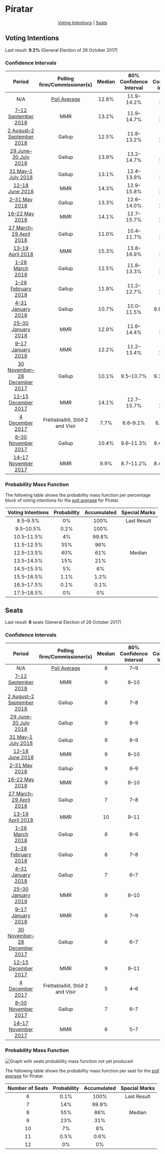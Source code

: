 # Píratar

<p align="center"><a href="#voting-intentions">Voting Intentions</a> | <a href="#seats">Seats</a></p>

## Voting Intentions

Last result: **9.2%** (General Election of 28 October 2017)

### Confidence Intervals

| Period     | Polling firm/Commissioner(s) | Median | 80% Confidence Interval | 90% Confidence Interval | 95% Confidence Interval | 99% Confidence Interval |
|:----------:|:----------------:|:-----------:|:-----------------------:|:-----------------------:|:-----------------------:|:-----------------------:|
| N/A | [Poll Average](average.html) | 12.8% | 11.9–14.2% | 11.6–14.7% | 11.4–15.1% | 10.8–16.0% |
| [7–12 September 2018](2018-09-12-MMR.html) | MMR | 13.2% | 11.9–14.7% | 11.5–15.2% | 11.2–15.5% | 10.6–16.3% |
| [2 August–2 September 2018](2018-09-02-Gallup.html) | Gallup | 12.5% | 11.8–13.2% | 11.6–13.4% | 11.5–13.6% | 11.2–13.9% |
| [29 June–30 July 2018](2018-07-30-Gallup.html) | Gallup | 13.9% | 13.2–14.7% | 13.0–14.9% | 12.8–15.1% | 12.5–15.5% |
| [31 May–1 July 2018](2018-07-01-Gallup.html) | Gallup | 13.1% | 12.4–13.9% | 12.2–14.1% | 12.0–14.3% | 11.6–14.7% |
| [12–18 June 2018](2018-06-18-MMR.html) | MMR | 14.3% | 12.9–15.8% | 12.5–16.3% | 12.2–16.7% | 11.5–17.5% |
| [2–31 May 2018](2018-05-31-Gallup.html) | Gallup | 13.3% | 12.6–14.0% | 12.4–14.2% | 12.3–14.4% | 12.0–14.7% |
| [16–22 May 2018](2018-05-22-MMR.html) | MMR | 14.1% | 12.7–15.7% | 12.3–16.1% | 12.0–16.5% | 11.4–17.3% |
| [27 March–29 April 2018](2018-04-29-Gallup.html) | Gallup | 11.0% | 10.4–11.7% | 10.2–11.9% | 10.0–12.0% | 9.8–12.4% |
| [13–19 April 2018](2018-04-19-MMR.html) | MMR | 15.3% | 13.8–16.9% | 13.4–17.4% | 13.1–17.8% | 12.4–18.6% |
| [1–26 March 2018](2018-03-26-Gallup.html) | Gallup | 12.5% | 11.8–13.3% | 11.6–13.5% | 11.4–13.7% | 11.0–14.1% |
| [1–28 February 2018](2018-02-28-Gallup.html) | Gallup | 11.9% | 11.2–12.7% | 11.0–12.9% | 10.8–13.1% | 10.5–13.5% |
| [4–31 January 2018](2018-01-31-Gallup.html) | Gallup | 10.7% | 10.0–11.5% | 9.8–11.7% | 9.7–11.9% | 9.3–12.2% |
| [25–30 January 2018](2018-01-30-MMR.html) | MMR | 12.9% | 11.6–14.4% | 11.2–14.9% | 10.9–15.2% | 10.3–16.0% |
| [9–17 January 2018](2018-01-17-MMR.html) | MMR | 12.2% | 11.2–13.4% | 11.0–13.7% | 10.7–13.9% | 10.3–14.5% |
| [30 November–28 December 2017](2017-12-28-Gallup.html) | Gallup | 10.1% | 9.5–10.7% | 9.3–10.9% | 9.2–11.1% | 8.9–11.4% |
| [12–15 December 2017](2017-12-15-MMR.html) | MMR | 14.1% | 12.7–15.7% | 12.3–16.1% | 12.0–16.5% | 11.4–17.3% |
| [4 December 2017](2017-12-04-Fréttablaðið-Stöð2-Vísir.html) | Fréttablaðið, Stöð 2 and Vísir | 7.7% | 6.6–9.1% | 6.3–9.4% | 6.1–9.8% | 5.6–10.4% |
| [8–30 November 2017](2017-11-30-Gallup.html) | Gallup | 10.4% | 9.6–11.3% | 9.4–11.5% | 9.2–11.7% | 8.9–12.1% |
| [14–17 November 2017](2017-11-17-MMR.html) | MMR | 9.9% | 8.7–11.2% | 8.4–11.6% | 8.1–11.9% | 7.6–12.6% |

### Probability Mass Function

The following table shows the probability mass function per percentage block of voting intentions for the [poll average](average.html) for Píratar.

| Voting Intentions | Probability | Accumulated | Special Marks |
|:-----------------:|:-----------:|:-----------:|:-------------:|
| 8.5–9.5% | 0% | 100% | Last Result |
| 9.5–10.5% | 0.2% | 100% |  |
| 10.5–11.5% | 4% | 99.8% |  |
| 11.5–12.5% | 35% | 96% |  |
| 12.5–13.5% | 40% | 61% | Median |
| 13.5–14.5% | 15% | 21% |  |
| 14.5–15.5% | 5% | 6% |  |
| 15.5–16.5% | 1.1% | 1.2% |  |
| 16.5–17.5% | 0.1% | 0.1% |  |
| 17.5–18.5% | 0% | 0% |  |


## Seats

Last result: **6** seats (General Election of 28 October 2017)

### Confidence Intervals

| Period     | Polling firm/Commissioner(s) | Median | 80% Confidence Interval | 90% Confidence Interval | 95% Confidence Interval | 99% Confidence Interval |
|:----------:|:----------------:|:------:|:-----------------------:|:-----------------------:|:-----------------------:|:-----------------------:|
| N/A | [Poll Average](average.html) | 8 | 7–9 | 7–10 | 7–10 | 7–11 |
| [7–12 September 2018](2018-09-12-MMR.html) | MMR | 9 | 8–10 | 7–10 | 7–10 | 7–11 |
| [2 August–2 September 2018](2018-09-02-Gallup.html) | Gallup | 8 | 7–8 | 7–9 | 7–9 | 7–9 |
| [29 June–30 July 2018](2018-07-30-Gallup.html) | Gallup | 9 | 8–9 | 8–10 | 8–10 | 8–10 |
| [31 May–1 July 2018](2018-07-01-Gallup.html) | Gallup | 9 | 8–9 | 8–10 | 8–10 | 8–10 |
| [12–18 June 2018](2018-06-18-MMR.html) | MMR | 9 | 8–10 | 8–11 | 8–11 | 7–12 |
| [2–31 May 2018](2018-05-31-Gallup.html) | Gallup | 9 | 8–9 | 8–9 | 8–10 | 8–10 |
| [16–22 May 2018](2018-05-22-MMR.html) | MMR | 9 | 8–10 | 8–11 | 8–11 | 7–12 |
| [27 March–29 April 2018](2018-04-29-Gallup.html) | Gallup | 7 | 7–8 | 7–8 | 7–8 | 6–8 |
| [13–19 April 2018](2018-04-19-MMR.html) | MMR | 10 | 9–11 | 9–11 | 8–12 | 8–12 |
| [1–26 March 2018](2018-03-26-Gallup.html) | Gallup | 8 | 8–9 | 7–9 | 7–9 | 7–9 |
| [1–28 February 2018](2018-02-28-Gallup.html) | Gallup | 8 | 7–8 | 7–8 | 7–8 | 7–9 |
| [4–31 January 2018](2018-01-31-Gallup.html) | Gallup | 7 | 6–7 | 6–8 | 6–8 | 6–8 |
| [25–30 January 2018](2018-01-30-MMR.html) | MMR | 9 | 8–10 | 7–10 | 7–10 | 7–11 |
| [9–17 January 2018](2018-01-17-MMR.html) | MMR | 8 | 7–9 | 7–9 | 7–9 | 6–9 |
| [30 November–28 December 2017](2017-12-28-Gallup.html) | Gallup | 6 | 6–7 | 6–7 | 6–7 | 5–7 |
| [12–15 December 2017](2017-12-15-MMR.html) | MMR | 9 | 8–11 | 8–11 | 8–11 | 7–12 |
| [4 December 2017](2017-12-04-Fréttablaðið-Stöð2-Vísir.html) | Fréttablaðið, Stöð 2 and Vísir | 5 | 4–6 | 4–6 | 4–6 | 3–7 |
| [8–30 November 2017](2017-11-30-Gallup.html) | Gallup | 7 | 6–7 | 6–7 | 6–8 | 5–8 |
| [14–17 November 2017](2017-11-17-MMR.html) | MMR | 6 | 5–7 | 5–7 | 5–8 | 5–8 |

### Probability Mass Function

![Graph with seats probability mass function not yet produced](average-seats-pmf-píratar.png "Seats Probability Mass Function")

The following table shows the probability mass function per seat for the [poll average](average.html) for Píratar.

| Number of Seats | Probability | Accumulated | Special Marks |
|:---------------:|:-----------:|:-----------:|:-------------:|
| 6 | 0.1% | 100% | Last Result |
| 7 | 14% | 99.9% |  |
| 8 | 55% | 86% | Median |
| 9 | 23% | 31% |  |
| 10 | 7% | 8% |  |
| 11 | 0.5% | 0.6% |  |
| 12 | 0% | 0% |  |


